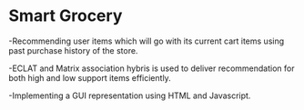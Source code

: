 # Smart Grocery
-Recommending user items which will go with its current cart items using past purchase history of the store.

-ECLAT and Matrix association hybris is used to deliver recommendation for both high and low support items efficiently.

-Implementing a GUI representation using HTML and Javascript.
